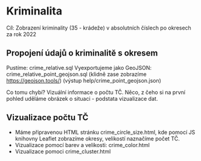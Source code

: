 # Kriminalita

Cíl: Zobrazení kriminality (35 - krádeže) v absolutních číslech po okresech za rok 2022

## Propojení údajů o kriminalitě s okresem

Pustíme: crime_relative.sql
Vyexportujeme jako GeoJSON: crime_relative_point_geojson.sql (klidně zase zobrazíme https://geojson.tools/) (výstup help/crime_point_geojson.json)

Co tomu chybí? Vizuální informace o počtu TČ. Něco, z čeho si na první pohled uděláme 
obrázek o situaci - podstata vizualizace dat.

## Vizualizace počtu TČ

- Máme připravenou HTML stránku crime_circle_size.html, kde pomocí JS knihovny Leaflet zobrazíme okresy, velikostí naznačíme počet TČ.
- Vizualizace pomocí barev a velikosti: crime_color.html
- Vizualizace pomoci crime_cluster.html












